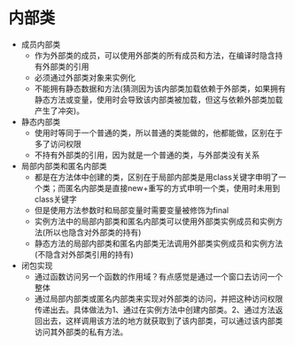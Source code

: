 # 内部类
- 成员内部类
    - 作为外部类的成员，可以使用外部类的所有成员和方法，在编译时隐含持有外部类的引用
    - 必须通过外部类对象来实例化
    - 不能拥有静态数据和方法(猜测因为该内部类加载依赖于外部类，如果拥有静态方法或变量，使用时会导致该内部类被加载，但这与依赖外部类加载产生了冲突)。
- 静态内部类
    - 使用时等同于一个普通的类，所以普通的类能做的，他都能做，区别在于多了访问权限
    - 不持有外部类的引用，因为就是一个普通的类，与外部类没有关系
- 局部内部类和匿名内部类
    - 都是在方法体中创建的类，区别在于局部内部类是用class关键字申明了一个类；而匿名内部类是直接new+重写的方式申明一个类，使用时未用到class关键字
    - 但是使用方法参数时和局部变量时需要变量被修饰为final
    - 实例方法中的局部内部类和匿名内部类可以使用外部类实例成员和实例方法(所以也隐含对外部类的持有)
    - 静态方法的局部内部类和匿名内部类无法调用外部类实例成员和实例方法(不隐含对外部类引用的持有)
- 闭包实现
    - 通过函数访问另一个函数的作用域？有点感觉是通过一个窗口去访问一个整体
    - 通过局部内部类或匿名内部类来实现对外部类的访问，并把这种访问权限传递出去。具体做法为1、通过在实例方法中创建内部类。2、通过方法返回出去，这样调用该方法的地方就获取到了该内部类，可以通过该内部类访问其外部类的私有方法。